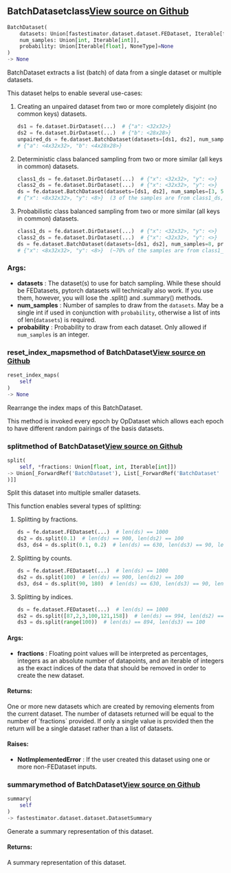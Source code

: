 ## BatchDataset<span class="tag">class</span><a class="sourcelink" href=https://github.com/fastestimator/fastestimator/blob/r1.1/fastestimator/dataset/batch_dataset.py/#L27-L237>View source on Github</a>
```python
BatchDataset(
	datasets: Union[fastestimator.dataset.dataset.FEDataset, Iterable[fastestimator.dataset.dataset.FEDataset]],
	num_samples: Union[int, Iterable[int]],
	probability: Union[Iterable[float], NoneType]=None
)
-> None
```
BatchDataset extracts a list (batch) of data from a single dataset or multiple datasets.

This dataset helps to enable several use-cases:
1. Creating an unpaired dataset from two or more completely disjoint (no common keys) datasets.
    ```python
    ds1 = fe.dataset.DirDataset(...)  # {"a": <32x32>}
    ds2 = fe.dataset.DirDataset(...)  # {"b": <28x28>}
    unpaired_ds = fe.dataset.BatchDataset(datasets=[ds1, ds2], num_samples=[4, 4])
    # {"a": <4x32x32>, "b": <4x28x28>}
    ```
2. Deterministic class balanced sampling from two or more similar (all keys in common) datasets.
    ```python
    class1_ds = fe.dataset.DirDataset(...)  # {"x": <32x32>, "y": <>}
    class2_ds = fe.dataset.DirDataset(...)  # {"x": <32x32>, "y": <>}
    ds = fe.dataset.BatchDataset(datasets=[ds1, ds2], num_samples=[3, 5])
    # {"x": <8x32x32>, "y": <8>}  (3 of the samples are from class1_ds, 5 of the samples from class2_ds)
    ```
3. Probabilistic class balanced sampling from two or more similar (all keys in common) datasets.
    ```python
    class1_ds = fe.dataset.DirDataset(...)  # {"x": <32x32>, "y": <>}
    class2_ds = fe.dataset.DirDataset(...)  # {"x": <32x32>, "y": <>}
    ds = fe.dataset.BatchDataset(datasets=[ds1, ds2], num_samples=8, probability=[0.7, 0.3])
    # {"x": <8x32x32>, "y": <8>}  (~70% of the samples are from class1_ds, ~30% of the samples from class2_ds)
    ```


<h3>Args:</h3>

* **datasets** :  The dataset(s) to use for batch sampling. While these should be FEDatasets, pytorch datasets will        technically also work. If you use them, however, you will lose the .split() and .summary() methods.
* **num_samples** :  Number of samples to draw from the `datasets`. May be a single int if used in conjunction with        `probability`, otherwise a list of ints of len(`datasets`) is required.
* **probability** :  Probability to draw from each dataset. Only allowed if `num_samples` is an integer.

### reset_index_maps<span class="tag">method of BatchDataset</span><a class="sourcelink" href=https://github.com/fastestimator/fastestimator/blob/r1.1/fastestimator/dataset/batch_dataset.py/#L223-L237>View source on Github</a>
```python
reset_index_maps(
	self
)
-> None
```
Rearrange the index maps of this BatchDataset.

This method is invoked every epoch by OpDataset which allows each epoch to have different random pairings of the
basis datasets.

### split<span class="tag">method of BatchDataset</span><a class="sourcelink" href=https://github.com/fastestimator/fastestimator/blob/r1.1/fastestimator/dataset/batch_dataset.py/#L118-L167>View source on Github</a>
```python
split(
	self, *fractions: Union[float, int, Iterable[int]])
-> Union[_ForwardRef('BatchDataset'), List[_ForwardRef('BatchDataset'
)]]
```
Split this dataset into multiple smaller datasets.

This function enables several types of splitting:
1. Splitting by fractions.
    ```python
    ds = fe.dataset.FEDataset(...)  # len(ds) == 1000
    ds2 = ds.split(0.1)  # len(ds) == 900, len(ds2) == 100
    ds3, ds4 = ds.split(0.1, 0.2)  # len(ds) == 630, len(ds3) == 90, len(ds4) == 180
    ```
2. Splitting by counts.
    ```python
    ds = fe.dataset.FEDataset(...)  # len(ds) == 1000
    ds2 = ds.split(100)  # len(ds) == 900, len(ds2) == 100
    ds3, ds4 = ds.split(90, 180)  # len(ds) == 630, len(ds3) == 90, len(ds4) == 180
    ```
3. Splitting by indices.
    ```python
    ds = fe.dataset.FEDataset(...)  # len(ds) == 1000
    ds2 = ds.split([87,2,3,100,121,158])  # len(ds) == 994, len(ds2) == 6
    ds3 = ds.split(range(100))  # len(ds) == 894, len(ds3) == 100
    ```


<h4>Args:</h4>

* **fractions** :  Floating point values will be interpreted as percentages, integers as an absolute number of        datapoints, and an iterable of integers as the exact indices of the data that should be removed in order        to create the new dataset.

<h4>Returns:</h4>
    One or more new datasets which are created by removing elements from the current dataset. The number of    datasets returned will be equal to the number of `fractions` provided. If only a single value is provided    then the return will be a single dataset rather than a list of datasets.

<h4>Raises:</h4>

* **NotImplementedError** :  If the user created this dataset using one or more non-FEDataset inputs.

### summary<span class="tag">method of BatchDataset</span><a class="sourcelink" href=https://github.com/fastestimator/fastestimator/blob/r1.1/fastestimator/dataset/batch_dataset.py/#L169-L179>View source on Github</a>
```python
summary(
	self
)
-> fastestimator.dataset.dataset.DatasetSummary
```
Generate a summary representation of this dataset.

<h4>Returns:</h4>
    A summary representation of this dataset.




